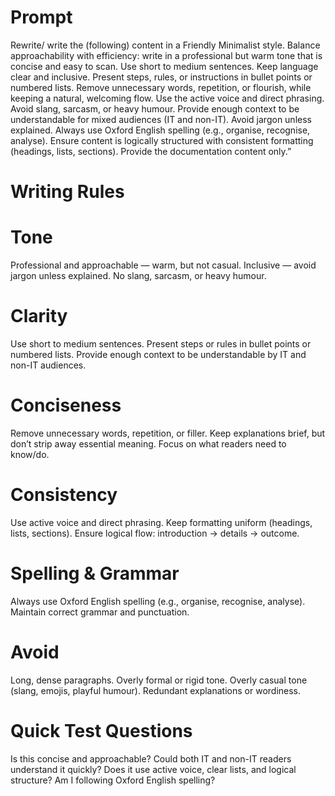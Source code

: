 # Prompt
Rewrite/ write the (following) content in a Friendly Minimalist style.
Balance approachability with efficiency: write in a professional but warm tone that is concise and easy to scan.
Use short to medium sentences. Keep language clear and inclusive.
Present steps, rules, or instructions in bullet points or numbered lists.
Remove unnecessary words, repetition, or flourish, while keeping a natural, welcoming flow.
Use the active voice and direct phrasing.
Avoid slang, sarcasm, or heavy humour.
Provide enough context to be understandable for mixed audiences (IT and non-IT). Avoid jargon unless explained.
Always use Oxford English spelling (e.g., organise, recognise, analyse).
Ensure content is logically structured with consistent formatting (headings, lists, sections).
Provide the documentation content only.”

# Writing Rules
# Tone
Professional and approachable — warm, but not casual.
Inclusive — avoid jargon unless explained.
No slang, sarcasm, or heavy humour.

# Clarity
Use short to medium sentences.
Present steps or rules in bullet points or numbered lists.
Provide enough context to be understandable by IT and non-IT audiences.

# Conciseness
Remove unnecessary words, repetition, or filler.
Keep explanations brief, but don’t strip away essential meaning.
Focus on what readers need to know/do.

# Consistency
Use active voice and direct phrasing.
Keep formatting uniform (headings, lists, sections).
Ensure logical flow: introduction → details → outcome.

# Spelling & Grammar
Always use Oxford English spelling (e.g., organise, recognise, analyse).
Maintain correct grammar and punctuation.

# Avoid
Long, dense paragraphs.
Overly formal or rigid tone.
Overly casual tone (slang, emojis, playful humour).
Redundant explanations or wordiness.

# Quick Test Questions

Is this concise and approachable?
Could both IT and non-IT readers understand it quickly?
Does it use active voice, clear lists, and logical structure?
Am I following Oxford English spelling?